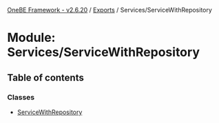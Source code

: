 [OneBE Framework - v2.6.20](../README.md) / [Exports](../modules.md) / Services/ServiceWithRepository

# Module: Services/ServiceWithRepository

## Table of contents

### Classes

- [ServiceWithRepository](../classes/Services_ServiceWithRepository.ServiceWithRepository.md)
